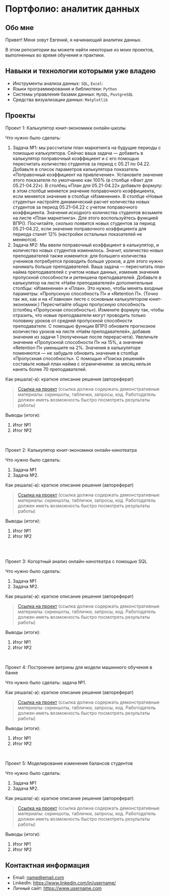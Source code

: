 # Портфолио: аналитик данных

## Обо мне 

Привет! Меня зовут Евгений, я начинающий аналитик данных. 

В этом репозитории вы можете найти некоторые из моих проектов, выполненных во время обучения и практики.
<br>

## Навыки и технологии которыми уже владею
- Инструменты анализа данных: ``SQL``, ``Excel``: 
- Языки программирования и библиотеки: ``Python`` 
- Системы управления базами данных: ``MySQL``, ``PostgreSQL``
- Средства визуализации данных: ``Matplotlib``



## Проекты
<p> Проект 1: Калькулятор юнит-экономики онлайн-школы</p>
<p>Что нужно было сделать:<p>
<ol>
  <li>Задача №1: мы рассчитали план маркетинга на будущие периоды с помощью калькулятора. Сейчас ваша задача — добавить в калькулятор поправочный коэффициент и с его помощью пересчитать количество студентов за период с 05.21 по 04.22.
Добавьте в список параметров калькулятора показатель «Поправочный коэффициент на привлечение». Установите значение этого показателя по умолчанию как 100% (в столбце «Факт для 05.21-04.22»).
В столбец «План для 05.21-04.22» добавьте формулу: в этом столбце меняется значение поправочного коэффициента, если меняется значение в столбце «Изменение».
В столбце «Новые студенты» настройте динамический расчет количества новых студентов за период 05.21–04.22 с учетом поправочного коэффициента.
Значения исходного количества студентов возьмите на листе «План маркетинга». Для этого воспользуйтесь функцией ВПР().
Посчитайте, сколько появится новых студентов за период 05.21–04.22, если значение поправочного коэффициента для периода станет 12% (настройки остальных показателей не меняются).</li>
  
  <li>Задача №2: Мы ввели поправочный коэффициент в калькулятор, и количество новых студентов изменилось. Значит, количество новых преподавателей также изменится: для большего количества учеников потребуется проводить больше уроков, а для этого нужно нанимать больше преподавателей.
Ваша задача — пересчитать план найма преподавателей с учетом новых данных, изменив значения пропускной способности и ретеншена преподавателей.
Добавьте в калькулятор на листе «Наём преподавателей» дополнительные столбцы: «Изменение» и «План». Это нужно, чтобы менять входные параметры: «Пропускную способность П» и «Retention П». (Точно так же, как и на «Главном» листе с основным калькулятором юнит-экономики.)
Пересчитайте общую пропускную способность (столбец «Пропускная способность»). Измените формулу так, чтобы отразить, что новые преподаватели могут проводить только половину уроков от средней пропускной способности преподавателя.
С помощью функции ВПР() обновите прогнозное количество уроков на листе «Наём преподавателей», добавив значения из задачи 1 (полученные после перерасчета).
Увеличьте значение «Пропускной способности П» на 15%, а значение «Retention П» уменьшите на 2%. Значения в калькуляторе поменяются — не забудьте обновить значения в столбце «Пропускная способность».
С помощью «Поиска решений» составьте новый план найма с ограничением: за месяц нельзя нанять более 70 преподавателей.</li>
</ol>

<p>Как решала(-а): краткое описание решения (автореферат)<p>


> <a href="https://github.com/Skyproportfolio/data-analytics-5month/blob/main/Проект%20№1.xlsx">Ссылка на проект</a>
  (ссылка должна содержать демонстративные материалы: скриншоты, таблички, запросы, код. Работодатель должен иметь возможность быстро посмотреть результаты работы)

<p>Выводы (итоги):<p>
<ol>
  <li>Итог №1</li>
  <li>Итог №2</li>
</ol>
<br> 

<p> Проект 2: Калькулятор юнит-экономики онлайн-кинотеатра</p>
<p>Что нужно было сделать:<p>
<ol>
  <li>Задача №1</li>
  <li>Задача №2.</li>
</ol>

<p>Как решала(-а): краткое описание решения (автореферат)<p>

> <a href="https://drive.google.com/drive/folders/11HcEeqniyrCMjuwHZ0GLysX0A2SEv-_x">Ссылка на проект</a>
 (ссылка должна содержать демонстративные материалы: скриншоты, таблички, запросы, код. Работодатель должен иметь возможность быстро посмотреть результаты работы)
 
<p>Выводы (итоги):<p>
<ol>
  <li>Итог №1</li>
  <li>Итог №2</li>
</ol>
<br> 

<br> 
<p> Проект 3: Когортный анализ онлайн-кинотеатра с помощью SQL</p>
<p>Что нужно было сделать:<p>
<ol>
  <li>Задача №1</li>
  <li>Задача №2.</li>
</ol>

<p>Как решала(-а): краткое описание решения (автореферат)<p>
  
> <a href="https://drive.google.com/drive/folders/1wdD-mfSeIsHWgrMLJz8Tv_ClAuP_EAOQ?usp=sharing">Ссылка на проект</a>
(ссылка должна содержать демонстративные материалы: скриншоты, таблички, запросы, код. Работодатель должен иметь возможность быстро посмотреть результаты работы)

  <p>Выводы (итоги):<p>
<ol>
  <li>Итог №1</li>
  <li>Итог №2</li>
</ol>

<br> 
<p>Проект 4: Построение витрины для модели машинного обучения в банке </p> 
<p>Что нужно было сделать: задача №1.<p>
  
<p>Как решала(-а): краткое описание решения (автореферат)<p>

> <a href="https://drive.google.com/drive/folders/1QOk5AAh6x7jK_yHgfKI2sUFYR7AWUi5u">Ссылка на проект</a>
(ссылка должна содержать демонстративные материалы: скриншоты, таблички, запросы, код. Работодатель должен иметь возможность быстро посмотреть результаты работы)
  
 <p>Выводы (итоги):<p>
<ol>
  <li>Итог №1</li>
  <li>Итог №2</li>
</ol>
<br> 


<p>Проект 5: Моделирование изменения балансов студентов</p> 
<p>Что нужно было сделать:<p>
<ol>
  <li>Задача №1</li>
  <li>Задача №2.</li>
</ol>

<p>Как решала(-а): краткое описание решения (автореферат)<p>

> <a href="https://github.com/Skyproportfolio/data-analytics-5month/blob/main/Проект%205.xlsx">Ссылка на проект</a>
(ссылка должна содержать демонстративные материалы: скриншоты, таблички, запросы, код. Работодатель должен иметь возможность быстро посмотреть результаты работы)
 
 <p>Выводы (итоги):<p>
<ol>
  <li>Итог №1</li>
  <li>Итог №2</li>
</ol>

## Контактная информация
- Email: name@email.com
- LinkedIn: https://www.linkedin.com/in/username/
- Личный сайт: https://www.username.com

